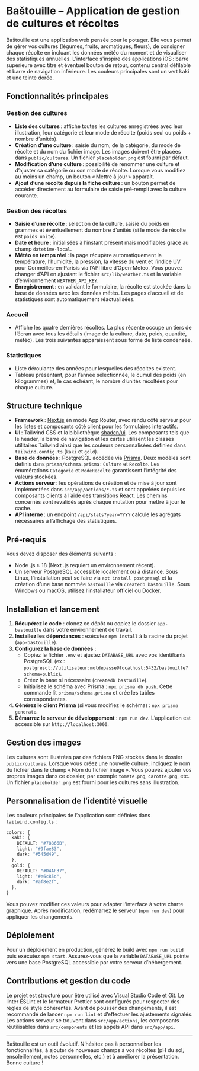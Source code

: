 # Baštouille – Application de gestion de cultures et récoltes

Baštouille est une application web pensée pour le potager. Elle vous permet de
gérer vos cultures (légumes, fruits, aromatiques, fleurs), de consigner chaque
récolte en incluant les données météo du moment et de visualiser des
statistiques annuelles. L'interface s'inspire des applications iOS : barre
supérieure avec titre et éventuel bouton de retour, contenu central
défilable et barre de navigation inférieure. Les couleurs principales sont un
vert kaki et une teinte dorée.

## Fonctionnalités principales

### Gestion des cultures

- **Liste des cultures** : affiche toutes les cultures enregistrées avec leur
  illustration, leur catégorie et leur mode de récolte (poids seul ou poids +
  nombre d’unités).
- **Création d’une culture** : saisie du nom, de la catégorie, du mode de
  récolte et du nom du fichier image. Les images doivent être placées dans
  `public/cultures`. Un fichier `placeholder.png` est fourni par défaut.
- **Modification d’une culture** : possibilité de renommer une culture et
  d’ajuster sa catégorie ou son mode de récolte. Lorsque vous modifiez au
  moins un champ, un bouton « Mettre à jour » apparaît.
- **Ajout d’une récolte depuis la fiche culture** : un bouton permet de
  accéder directement au formulaire de saisie pré‑rempli avec la culture
  courante.

### Gestion des récoltes

- **Saisie d’une récolte** : sélection de la culture, saisie du poids en
  grammes et éventuellement du nombre d’unités (si le mode de récolte est
  `poids_unite`).
- **Date et heure** : initialisées à l’instant présent mais modifiables grâce
  au champ `datetime-local`.
- **Météo en temps réel** : la page récupère automatiquement la température,
  l’humidité, la pression, la vitesse du vent et l’indice UV pour
  Cormeilles‑en‑Parisis via l’API libre d’Open‑Meteo. Vous pouvez changer
  d’API en ajustant le fichier `src/lib/weather.ts` et la variable
  d’environnement `WEATHER_API_KEY`.
- **Enregistrement** : en validant le formulaire, la récolte est stockée dans
  la base de données avec les données météo. Les pages d’accueil et de
  statistiques sont automatiquement réactualisées.

### Accueil

- Affiche les quatre dernières récoltes. La plus récente occupe un tiers de
  l’écran avec tous les détails (image de la culture, date, poids, quantité,
  météo). Les trois suivantes apparaissent sous forme de liste condensée.

### Statistiques

- Liste déroulante des années pour lesquelles des récoltes existent.
- Tableau présentant, pour l’année sélectionnée, le cumul des poids (en
  kilogrammes) et, le cas échéant, le nombre d’unités récoltées pour chaque
  culture.

## Structure technique

- **Framework** : [Next.js](https://nextjs.org) en mode App Router, avec
  rendu côté serveur pour les listes et composants côté client pour les
  formulaires interactifs.
- **UI** : Tailwind CSS et la bibliothèque [shadcn/ui](https://ui.shadcn.com).
  Les composants tels que le header, la barre de navigation et les cartes
  utilisent les classes utilitaires Tailwind ainsi que les couleurs
  personnalisées définies dans `tailwind.config.ts` (`kaki` et `gold`).
- **Base de données** : PostgreSQL accédée via [Prisma](https://prisma.io).
  Deux modèles sont définis dans `prisma/schema.prisma` :
  `Culture` et `Recolte`. Les énumérations `Categorie` et `ModeRecolte`
  garantissent l’intégrité des valeurs stockées.
- **Actions serveur** : les opérations de création et de mise à jour sont
  implémentées dans `src/app/actions/*.ts` et sont appelées depuis les
  composants clients à l’aide des transitions React. Les chemins concernés
  sont revalidés après chaque mutation pour mettre à jour le cache.
- **API interne** : un endpoint `/api/stats?year=YYYY` calcule les agrégats
  nécessaires à l’affichage des statistiques.

## Pré‑requis

Vous devez disposer des éléments suivants :

- Node .js ≥ 18 (Next .js requiert un environnement récent).
- Un serveur PostgreSQL accessible localement ou à distance. Sous Linux,
  l’installation peut se faire via `apt install postgresql` et la création
  d’une base nommée `bastouille` via `createdb bastouille`. Sous Windows ou
  macOS, utilisez l’installateur officiel ou Docker.

## Installation et lancement

1. **Récupérez le code** : clonez ce dépôt ou copiez le dossier `app-bastouille` dans
   votre environnement de travail.
2. **Installez les dépendances** : exécutez `npm install` à la racine du
   projet (`app-bastouille`).
3. **Configurez la base de données** :
   - Copiez le fichier `.env` et ajustez `DATABASE_URL` avec vos identifiants
     PostgreSQL (ex : `postgresql://utilisateur:motdepasse@localhost:5432/bastouille?schema=public`).
   - Créez la base si nécessaire (`createdb bastouille`).
   - Initialisez le schéma avec Prisma : `npx prisma db push`. Cette
     commande lit `prisma/schema.prisma` et crée les tables correspondantes.
4. **Générez le client Prisma** (si vous modifiez le schéma) : `npx prisma generate`.
5. **Démarrez le serveur de développement** : `npm run dev`. L’application
   est accessible sur `http://localhost:3000`.

## Gestion des images

Les cultures sont illustrées par des fichiers PNG stockés dans le dossier
`public/cultures`. Lorsque vous créez une nouvelle culture, indiquez le
nom du fichier dans le champ « Nom du fichier image ». Vous pouvez ajouter
vos propres images dans ce dossier, par exemple `tomate.png`,
`carotte.png`, etc. Un fichier `placeholder.png` est fourni pour les
cultures sans illustration.

## Personnalisation de l’identité visuelle

Les couleurs principales de l’application sont définies dans
`tailwind.config.ts` :

```ts
colors: {
  kaki: {
    DEFAULT: "#78866B",
    light: "#9fae83",
    dark: "#545d49",
  },
  gold: {
    DEFAULT: "#D4AF37",
    light: "#e6c85d",
    dark: "#af8e2f",
  },
}
```

Vous pouvez modifier ces valeurs pour adapter l’interface à votre charte
graphique. Après modification, redémarrez le serveur (`npm run dev`) pour
appliquer les changements.

## Déploiement

Pour un déploiement en production, générez le build avec `npm run build` puis
exécutez `npm start`. Assurez‑vous que la variable `DATABASE_URL` pointe
vers une base PostgreSQL accessible par votre serveur d’hébergement.

## Contributions et gestion du code

Le projet est structuré pour être utilisé avec Visual Studio Code et Git.
Le linter ESLint et le formateur Prettier sont configurés pour respecter
des règles de style cohérentes. Avant de pousser des changements, il est
recommandé de lancer `npm run lint` et d’effectuer les ajustements
signalés. Les actions serveur se trouvent dans `src/app/actions`, les
composants réutilisables dans `src/components` et les appels API dans
`src/app/api`.

---

Baštouille est un outil évolutif. N’hésitez pas à personnaliser les
fonctionnalités, à ajouter de nouveaux champs à vos récoltes (pH du sol,
ensoleillement, notes personnelles, etc.) et à améliorer la présentation.
Bonne culture !